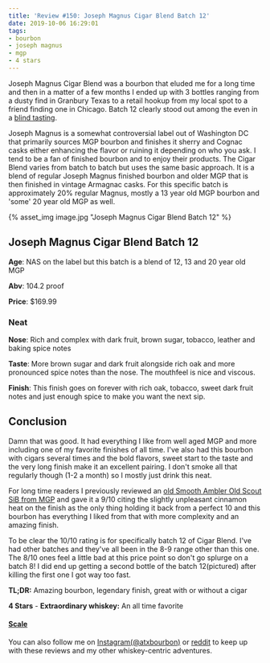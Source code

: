 ```yaml
---
title: 'Review #150: Joseph Magnus Cigar Blend Batch 12'
date: 2019-10-06 16:29:01
tags:
- bourbon
- joseph magnus
- mgp
- 4 stars
---
```


Joseph Magnus Cigar Blend was a bourbon that eluded me for a long time and then in a matter of a few months I ended up with 3 bottles ranging from a dusty find in Granbury Texas to a retail hookup from my local spot to a friend finding one in Chicago. Batch 12 clearly stood out among the even in a [blind tasting](https://www.instagram.com/tv/B0mG8nInUEd/?utm_source=ig_web_copy_link).

Joseph Magnus is a somewhat controversial label out of Washington DC that primarily sources MGP bourbon and finishes it sherry and Cognac casks either enhancing the flavor or ruining it depending on who you ask. I tend to be a fan of finished bourbon and to enjoy their products. The Cigar Blend varies from batch to batch but uses the same basic approach. It is a blend of regular Joseph Magnus finished bourbon and older MGP that is then finished in vintage Armagnac casks. For this specific batch is approximately 20% regular Magnus, mostly a 13 year old MGP bourbon and 'some' 20 year old MGP as well. 

{% asset_img image.jpg "Joseph Magnus Cigar Blend Batch 12" %}

## Joseph Magnus Cigar Blend Batch 12
**Age**: NAS on the label but this batch is a blend of 12, 13 and 20 year old MGP

**Abv**: 104.2 proof

**Price**: $169.99

### Neat
**Nose**: Rich and complex with dark fruit, brown sugar, tobacco, leather and baking spice notes

**Taste**: More brown sugar and dark fruit alongside rich oak and more pronounced spice notes than the nose. The mouthfeel is nice and viscous.

**Finish**: This finish goes on forever with rich oak, tobacco, sweet dark fruit notes and just enough spice to make you want the next sip.

## Conclusion
Damn that was good. It had everything I like from well aged MGP and more including one of my favorite finishes of all time. I've also had this bourbon with cigars several times and the bold flavors, sweet start to the taste and the very long finish make it an excellent pairing. I don't smoke all that regularly though (1-2 a month) so I mostly just drink this neat.

For long time readers I previously reviewed an [old Smooth Ambler Old Scout SiB from MGP](https://atxbourbon.com/2019/03/19/Review-93-Smooth-Amber-Old-Scout-Straight-Bourbon/) and gave it a 9/10 citing the slightly unpleasant cinnamon heat on the finish as the only thing holding it back from a perfect 10 and this bourbon has everything I liked from that with more complexity and an amazing finish.

To be clear the 10/10 rating is for specifically batch 12 of Cigar Blend. I've had other batches and they've all been in the 8-9 range other than this one. The 8/10 ones feel a little bad at this price point so don't go splurge on a batch 8! I did end up getting a second bottle of the batch 12(pictured) after killing the first one I got way too fast.

**TL;DR:** Amazing bourbon, legendary finish, great with or without a cigar

**4 Stars** - **Extraordinary whiskey:** An all time favorite


#### [Scale](http://atxbourbon.com/Scale/)


You can also follow me on [Instagram(@atxbourbon)](https://www.instagram.com/atxbourbon/) or [reddit](https://www.reddit.com/r/scottmotorraddrinks/) to keep up with these reviews and my other whiskey-centric adventures.

